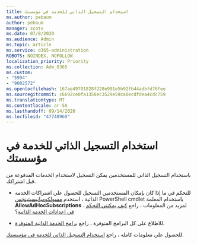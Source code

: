 ```yaml
---
title: استخدام التسجيل الذاتي للخدمة في مؤسستك
ms.author: pebaum
author: pebaum
manager: scotv
ms.date: 07/8/2020
ms.audience: Admin
ms.topic: article
ms.service: o365-administration
ROBOTS: NOINDEX, NOFOLLOW
localization_priority: Priority
ms.collection: Adm_O365
ms.custom:
- "5994"
- "9002572"
ms.openlocfilehash: 167ae49701828f228e991e5b92fb44adbfd76fee
ms.sourcegitcommit: c6692ce0fa1358ec3529e59ca0ecdfdea4cdc759
ms.translationtype: MT
ms.contentlocale: ar-SA
ms.lasthandoff: 09/14/2020
ms.locfileid: "47748960"
---
```

# <a name="using-self-service-sign-up-in-your-organization"></a>استخدام التسجيل الذاتي للخدمة في مؤسستك

باستخدام التسجيل الذاتي للمستخدمين يمكن التسجيل لاستخدام الخدمات المدفوعة من قبل اشتراكك.

- للتحكم في ما إذا كان بإمكان المستخدمين التسجيل للحصول علي اشتراكات الخدمة الذاتية ، استخدم [مسولكومبانيسيتينجس](https://docs.microsoft.com/powershell/module/msonline/set-msolcompanysettings?view=azureadps-1.0) PowerShell cmdlet باستخدام المعلمة  **AllowAdHocSubscriptions**  . لمزيد من المعلومات ، راجع [كيف يمكنني التحكم في إعدادات الخدمة الذاتية](https://docs.microsoft.com/microsoft-365/commerce/subscriptions/self-service-purchase-faq?view=o365-worldwide)؟

- للاطلاع علي كل البرامج المتوفرة ، راجع [برامج الخدمة الذاتية المتوفرة](https://docs.microsoft.com/microsoft-365/admin/misc/self-service-sign-up?view=o365-worldwide#available-self-service-programs).

للحصول علي معلومات كامله ، راجع [استخدام التسجيل الذاتي للخدمة في مؤسستك](https://docs.microsoft.com/microsoft-365/admin/misc/self-service-sign-up?view=o365-worldwide).